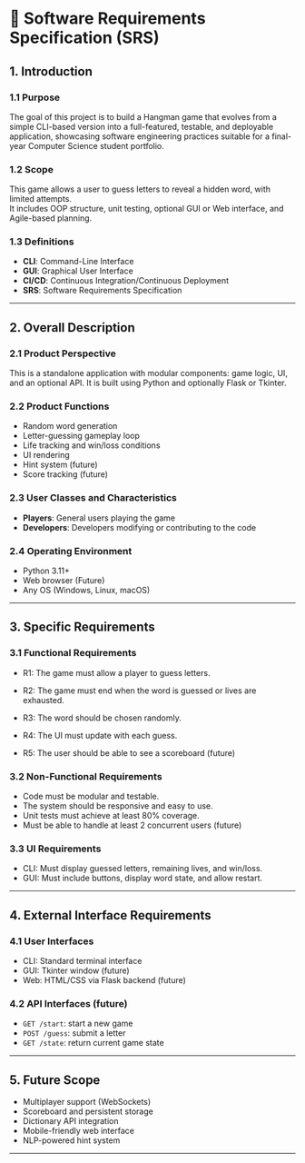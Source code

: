 # 📝 Software Requirements Specification (SRS)

## 1. Introduction

### 1.1 Purpose
The goal of this project is to build a Hangman game that evolves from a simple CLI-based version into a full-featured, testable, and deployable application, showcasing software engineering practices suitable for a final-year Computer Science student portfolio.

### 1.2 Scope
This game allows a user to guess letters to reveal a hidden word, with limited attempts. <br />
It includes OOP structure, unit testing, optional GUI or Web interface, and Agile-based planning.

### 1.3 Definitions
- **CLI**: Command-Line Interface
- **GUI**: Graphical User Interface
- **CI/CD**: Continuous Integration/Continuous Deployment
- **SRS**: Software Requirements Specification

---

## 2. Overall Description

### 2.1 Product Perspective
This is a standalone application with modular components: game logic, UI, and an optional API. It is built using Python and optionally Flask or Tkinter.

### 2.2 Product Functions
- Random word generation
- Letter-guessing gameplay loop
- Life tracking and win/loss conditions
- UI rendering
- Hint system (future)
- Score tracking (future)

### 2.3 User Classes and Characteristics
- **Players**: General users playing the game
- **Developers**: Developers modifying or contributing to the code

### 2.4 Operating Environment
- Python 3.11+
- Web browser (Future)
- Any OS (Windows, Linux, macOS)

---

## 3. Specific Requirements

### 3.1 Functional Requirements
- R1: The game must allow a player to guess letters.

- R2: The game must end when the word is guessed or lives are exhausted.

- R3: The word should be chosen randomly.

- R4: The UI must update with each guess.

- R5: The user should be able to see a scoreboard (future)


### 3.2 Non-Functional Requirements
- Code must be modular and testable.
- The system should be responsive and easy to use.
- Unit tests must achieve at least 80% coverage.
- Must be able to handle at least 2 concurrent users (future)

### 3.3 UI Requirements
- CLI: Must display guessed letters, remaining lives, and win/loss.
- GUI: Must include buttons, display word state, and allow restart.

---

## 4. External Interface Requirements

### 4.1 User Interfaces
- CLI: Standard terminal interface
- GUI: Tkinter window (future)
- Web: HTML/CSS via Flask backend (future)

### 4.2 API Interfaces (future)
- `GET /start`: start a new game
- `POST /guess`: submit a letter
- `GET /state`: return current game state

---

## 5. Future Scope
- Multiplayer support (WebSockets)
- Scoreboard and persistent storage
- Dictionary API integration
- Mobile-friendly web interface
- NLP-powered hint system

---
